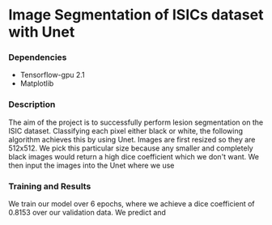 # Image Segmentation of ISICs dataset with Unet


### Dependencies
* Tensorflow-gpu 2.1
* Matplotlib
### Description
The aim of the project is to successfully perform lesion segmentation on the ISIC dataset. Classifying each pixel either black or white, the following algorithm achieves this by using Unet. Images are first resized so they are 512x512. We pick this particular size because any smaller and completely black images would return a high dice coefficient which we don't want. We then input the images into the Unet where we use 

### Training and Results
We train our model over 6 epochs, where we achieve a dice coefficient of 0.8153 over our validation data. We predict and 

